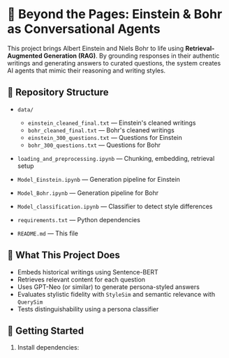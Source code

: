# 🧠 Beyond the Pages: Einstein & Bohr as Conversational Agents

This project brings Albert Einstein and Niels Bohr to life using **Retrieval-Augmented Generation (RAG)**. By grounding responses in their authentic writings and generating answers to curated questions, the system creates AI agents that mimic their reasoning and writing styles.

## 📁 Repository Structure

- `data/`
  - `einstein_cleaned_final.txt` — Einstein's cleaned writings
  - `bohr_cleaned_final.txt` — Bohr's cleaned writings
  - `einstein_300_questions.txt` — Questions for Einstein
  - `bohr_300_questions.txt` — Questions for Bohr

- `loading_and_preprocessing.ipynb` — Chunking, embedding, retrieval setup  
- `Model_Einstein.ipynb` — Generation pipeline for Einstein  
- `Model_Bohr.ipynb` — Generation pipeline for Bohr  
- `Model_classification.ipynb` — Classifier to detect style differences  
- `requirements.txt` — Python dependencies  
- `README.md` — This file

## 🧪 What This Project Does

- Embeds historical writings using Sentence-BERT
- Retrieves relevant content for each question
- Uses GPT-Neo (or similar) to generate persona-styled answers
- Evaluates stylistic fidelity with `StyleSim` and semantic relevance with `QuerySim`
- Tests distinguishability using a persona classifier

## 🚀 Getting Started

1. Install dependencies:


